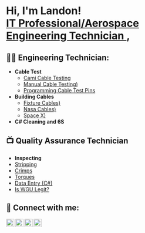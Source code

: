 <h1>Hi, I'm Landon! <br/><a href="https://www.linkedin.com/in/landon-ortiz2002/">IT Professional/Aerospace Engineering Technician </a>, 

<h2>👨‍💻 Engineering Technician:</h2>

- <b> Cable Test </b>
  - [Cami Cable Testing](https://github.com/joshmadakor1/Algorithms-Practice)
  - [Manual Cable Testing)](https://github.com/joshmadakor1/Jwipe.PowerShell)
  - [Programming Cable Test Pins](https://github.com/joshmadakor1/Jwipe.PowerShell)
- <b> Building Cables </b>
  - [Fixture Cables)](https://github.com/joshmadakor1/Jwipe.PowerShell)
  - [Nasa Cables)](https://github.com/joshmadakor1/Jwipe.PowerShell)
  - [Space X)](https://github.com/joshmadakor1/Jwipe.PowerShell)
- <b> C# Cleaning and 6S </b>

<h2>📺 Quality Assurance Technician</h2>

- <b> Inspecting </b>
- [Stripping](https://www.youtube.com/watch?v=a83ASGn_V_s)
- [Crimps](https://www.youtube.com/watch?v=uHy3oM7NnoU)
- [Torques](https://www.youtube.com/watch?v=N-L9hklSlNk)
- [Data Entry (C#)](https://www.youtube.com/watch?v=OfvdQeh79s0)
- [Is WGU Legit?](https://www.youtube.com/watch?v=E2MwRWxDBkA)

<h2> 🤳 Connect with me:</h2>

[<img align="left" alt="JoshMadakor | YouTube" width="22px" src="https://cdn.jsdelivr.net/npm/simple-icons@v3/icons/youtube.svg" />][youtube]
[<img align="left" alt="JoshMadakor | Twitter" width="22px" src="https://cdn.jsdelivr.net/npm/simple-icons@v3/icons/twitter.svg" />][twitter]
[<img align="left" alt="JoshMadakor | LinkedIn" width="22px" src="https://cdn.jsdelivr.net/npm/simple-icons@v3/icons/linkedin.svg" />][linkedin]
[<img align="left" alt="JoshMadakor | Instagram" width="22px" src="https://cdn.jsdelivr.net/npm/simple-icons@v3/icons/instagram.svg" />][instagram]

[twitter]: https://twitter.com/joshmadakor
[youtube]: https://www.youtube.com/c/joshmadakor
[instagram]: https://www.instagram.com/joshmadakor/
[linkedin]: https://linkedin.com/in/joshmadakor

<!--
**joshmadakor1/joshmadakor1** is a ✨ _special_ ✨ repository because its `README.md` (this file) appears on your GitHub profile.

Here are some ideas to get you started:

- 🔭 I’m currently working on ...
- 🌱 I’m currently learning ...
- 👯 I’m looking to collaborate on ...
- 🤔 I’m looking for help with ...
- 💬 Ask me about ...
- 📫 How to reach me: ...
- 😄 Pronouns: ...
- ⚡ Fun fact: ...
-->
